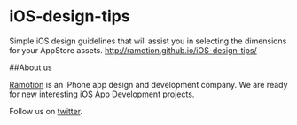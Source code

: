 iOS-design-tips
===============
Simple iOS design guidelines that will assist you in selecting the dimensions for your AppStore assets.
http://ramotion.github.io/iOS-design-tips/
 
##About us

[Ramotion](http://Ramotion.com) is an iPhone app design and development company. We are ready for new interesting iOS App Development projects.

Follow us on [twitter](http://twitter.com/ramotion).
